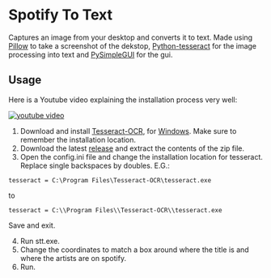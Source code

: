 
# Spotify To Text

Captures an image from your desktop and converts it to text. Made using [Pillow](https://python-pillow.org/) to take a screenshot of the dekstop, [Python-tesseract](https://github.com/madmaze/pytesseract) for the image processing into text and [PySimpleGUI](https://www.pysimplegui.org/en/latest/) for the gui.







## Usage

Here is a Youtube video explaining the installation process very well:

[![youtube video](https://img.youtube.com/vi/5R_mrKuuQKs/0.jpg)](https://www.youtube.com/watch?v=5R_mrKuuQKs)

1. Download and install [Tesseract-OCR](https://tesseract-ocr.github.io/tessdoc/Installation.html), for [Windows](https://github.com/UB-Mannheim/tesseract/wiki). Make sure to remember the installation location.
2. Download the latest [release](https://github.com/Xavlume/SpotifyToText/releases) and extract the contents of the zip file.
3. Open the config.ini file and change the installation location for tesseract. Replace single backspaces by doubles. E.G.:
```
tesseract = C:\Program Files\Tesseract-OCR\tesseract.exe
```
to 
```
tesseract = C:\\Program Files\\Tesseract-OCR\\tesseract.exe
```
Save and exit.

4. Run stt.exe.
5. Change the coordinates to match a box around where the title is and where the artists are on spotify.
6. Run.